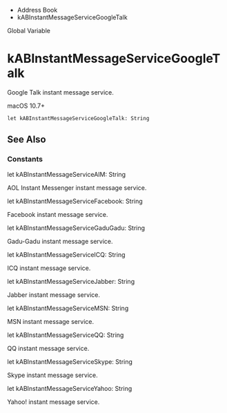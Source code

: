 

- Address Book
-  kABInstantMessageServiceGoogleTalk 

Global Variable

# kABInstantMessageServiceGoogleTalk

Google Talk instant message service.

macOS 10.7+

``` source
let kABInstantMessageServiceGoogleTalk: String
```

## See Also

### Constants

let kABInstantMessageServiceAIM: String

AOL Instant Messenger instant message service.

let kABInstantMessageServiceFacebook: String

Facebook instant message service.

let kABInstantMessageServiceGaduGadu: String

Gadu-Gadu instant message service.

let kABInstantMessageServiceICQ: String

ICQ instant message service.

let kABInstantMessageServiceJabber: String

Jabber instant message service.

let kABInstantMessageServiceMSN: String

MSN instant message service.

let kABInstantMessageServiceQQ: String

QQ instant message service.

let kABInstantMessageServiceSkype: String

Skype instant message service.

let kABInstantMessageServiceYahoo: String

Yahoo! instant message service.


